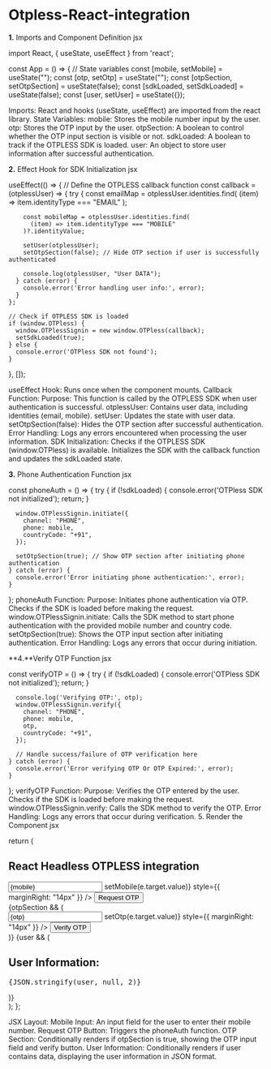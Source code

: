 # Otpless-React-integration
**1.** Imports and Component Definition
jsx


import React, { useState, useEffect } from 'react';

const App = () => {
  // State variables
  const [mobile, setMobile] = useState("");
  const [otp, setOtp] = useState("");
  const [otpSection, setOtpSection] = useState(false);
  const [sdkLoaded, setSdkLoaded] = useState(false);
  const [user, setUser] = useState({});

  
Imports: React and hooks (useState, useEffect) are imported from the react library.
State Variables:
mobile: Stores the mobile number input by the user.
otp: Stores the OTP input by the user.
otpSection: A boolean to control whether the OTP input section is visible or not.
sdkLoaded: A boolean to track if the OTPLESS SDK is loaded.
user: An object to store user information after successful authentication.


**2.** Effect Hook for SDK Initialization
jsx

  useEffect(() => {
    // Define the OTPLESS callback function
    const callback = (otplessUser) => {
      try {
        const emailMap = otplessUser.identities.find(
          (item) => item.identityType === "EMAIL"
        );

        const mobileMap = otplessUser.identities.find(
          (item) => item.identityType === "MOBILE"
        )?.identityValue;

        setUser(otplessUser);
        setOtpSection(false); // Hide OTP section if user is successfully authenticated

        console.log(otplessUser, "User DATA");
      } catch (error) {
        console.error('Error handling user info:', error);
      }
    };

    // Check if OTPLESS SDK is loaded
    if (window.OTPless) {
      window.OTPlessSignin = new window.OTPless(callback);
      setSdkLoaded(true);
    } else {
      console.error('OTPless SDK not found');
    }
  }, []);
  
useEffect Hook: Runs once when the component mounts.
Callback Function:
Purpose: This function is called by the OTPLESS SDK when user authentication is successful.
otplessUser: Contains user data, including identities (email, mobile).
setUser: Updates the state with user data.
setOtpSection(false): Hides the OTP section after successful authentication.
Error Handling: Logs any errors encountered when processing the user information.
SDK Initialization:
Checks if the OTPLESS SDK (window.OTPless) is available.
Initializes the SDK with the callback function and updates the sdkLoaded state.


**3.** Phone Authentication Function
jsx

  const phoneAuth = () => {
    try {
      if (!sdkLoaded) {
        console.error('OTPless SDK not initialized');
        return;
      }

      window.OTPlessSignin.initiate({
        channel: "PHONE",
        phone: mobile,
        countryCode: "+91",
      });

      setOtpSection(true); // Show OTP section after initiating phone authentication
    } catch (error) {
      console.error('Error initiating phone authentication:', error);
    }
  };
phoneAuth Function:
Purpose: Initiates phone authentication via OTP.
Checks if the SDK is loaded before making the request.
window.OTPlessSignin.initiate: Calls the SDK method to start phone authentication with the provided mobile number and country code.
setOtpSection(true): Shows the OTP input section after initiating authentication.
Error Handling: Logs any errors that occur during initiation.

**4.**Verify OTP Function
jsx

  const verifyOTP = () => {
    try {
      if (!sdkLoaded) {
        console.error('OTPless SDK not initialized');
        return;
      }

      console.log('Verifying OTP:', otp);
      window.OTPlessSignin.verify({
        channel: "PHONE",
        phone: mobile,
        otp,
        countryCode: "+91",
      });

      // Handle success/failure of OTP verification here
    } catch (error) {
      console.error('Error verifying OTP Or OTP Expired:', error);
    }
  };
verifyOTP Function:
Purpose: Verifies the OTP entered by the user.
Checks if the SDK is loaded before making the request.
window.OTPlessSignin.verify: Calls the SDK method to verify the OTP.
Error Handling: Logs any errors that occur during verification.
5. Render the Component
jsx

  return (
   <div className="container">
      <h2 style={{ color: "White", backgroundColor: "black", textAlign: "center" }}>React Headless OTPLESS integration</h2>
      <div style={{ marginLeft: "30%" }}>
        <input
          id="mobile-input"
          placeholder="Enter mobile number"
          value={mobile}
          onChange={(e) => setMobile(e.target.value)}
          style={{ marginRight: "14px" }}
        />
        <button onClick={phoneAuth}>Request OTP</button>
      </div>
      {otpSection && (
        <div id="otp-section" style={{ marginLeft: "30%" ,marginTop:"1%"}}>
          <input
            id="otp-input"
            placeholder="Enter OTP"
            value={otp}
            onChange={(e) => setOtp(e.target.value)}
            style={{ marginRight: "14px" }}
          />
          <button onClick={verifyOTP}>Verify OTP</button>
        </div>
      )}
      {user && (
        <div>
          <h2>User Information:</h2>
          <pre>{JSON.stringify(user, null, 2)}</pre>
        </div>
      )}
    </div>
  );
};


JSX Layout:
Mobile Input: An input field for the user to enter their mobile number.
Request OTP Button: Triggers the phoneAuth function.
OTP Section: Conditionally renders if otpSection is true, showing the OTP input field and verify button.
User Information: Conditionally renders if user contains data, displaying the user information in JSON format.
